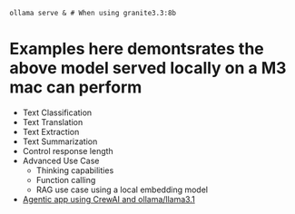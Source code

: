 ```
ollama serve & # When using granite3.3:8b
```

# Examples here demontsrates the above model served locally on a M3 mac can perform
- Text Classification
- Text Translation
- Text Extraction
- Text Summarization
- Control response length
- Advanced Use Case
    - Thinking capabilities
    - Function calling
    - RAG use case using a local embedding model
- [Agentic app using CrewAI and ollama/llama3.1](https://github.com/mpaulgreen/agent_crewai-ollama/blob/main/output.md)